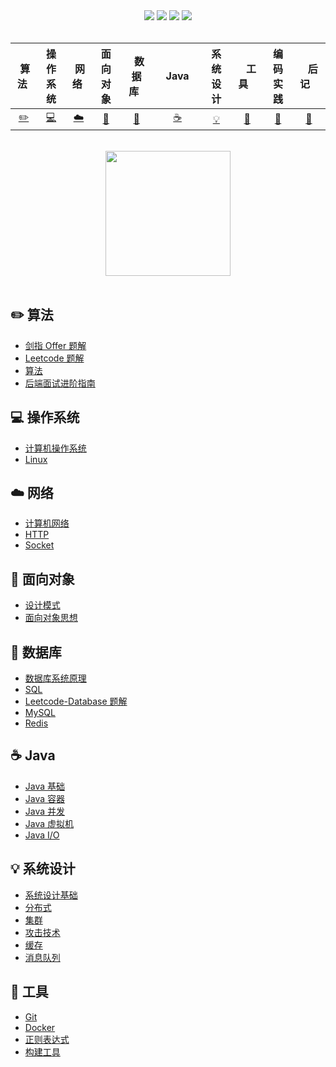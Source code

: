 <div align="center">
    <a href="https://gitstar-ranking.com/repositories"> <img src="https://badgen.net/badge/Rank/20?icon=github&color=4ab8a1"></a>
    <a href="assets/download.md"> <img src="https://badgen.net/badge/OvO/%E7%A6%BB%E7%BA%BF%E4%B8%8B%E8%BD%BD?icon=telegram&color=4ab8a1"></a>
    <a href="https://superjiang1998.github.io/CS-Notes/#/README"> <img src="https://badgen.net/badge/CyC/%E5%9C%A8%E7%BA%BF%E9%98%85%E8%AF%BB?icon=sourcegraph&color=4ab8a1"></a>
    <a href="#微信公众号"> <img src="https://badgen.net/badge/%e5%85%ac%e4%bc%97%e5%8f%b7/CyC2018?icon=rss&color=4ab8a1"></a>
</div>
<br>

| &nbsp;算法&nbsp; | 操作系统 | &nbsp;网络&nbsp;|面向对象| &nbsp;&nbsp;数据库&nbsp;&nbsp;|&nbsp;&nbsp;&nbsp;Java&nbsp;&nbsp;&nbsp;|         系统设计| &nbsp;&nbsp;&nbsp;工具&nbsp;&nbsp;&nbsp; |编码实践| &nbsp;&nbsp;&nbsp;后记&nbsp;&nbsp;&nbsp; |
| :---: | :----: | :---: | :----: | :----: | :----: | :----: | :----: | :----: | :----: |
| [:pencil2:](#pencil2-算法) | [:computer:](#computer-操作系统) | [:cloud:](#cloud-网络) | [:art:](#art-面向对象) | [:floppy_disk:](#floppy_disk-数据库) |[:coffee:](#coffee-java)| [:bulb:](#bulb-系统设计) |[:wrench:](#wrench-工具)| [:watermelon:](#watermelon-编码实践) |[:memo:](#memo-后记)|

<br>

<div align="center">
    <img src="assets/LogoMakr_0zpEzN.png" width="200px">
</div>

<br>

## ✏️ 算法

- [剑指 Offer 题解](docs/notes/剑指%20Offer%20题解%20-%20目录1.md) </br>
- [Leetcode 题解](docs/notes/Leetcode%20题解%20-%20目录1.md) </br>
- [算法](docs/notes/算法%20-%20目录1.md) </br>
- [后端面试进阶指南](https://xiaozhuanlan.com/CyC2018)

## 💻 操作系统

- [计算机操作系统](docs/notes/计算机操作系统%20-%20目录1.md) </br>
- [Linux](docs/notes/Linux.md)

## ☁️ 网络

- [计算机网络](docs/notes/计算机网络%20-%20目录1.md) </br>
- [HTTP](docs/notes/HTTP.md) </br>
- [Socket](docs/notes/Socket.md)

## 🎨 面向对象

- [设计模式](docs/notes/设计模式.md) </br>
- [面向对象思想](docs/notes/面向对象思想.md)

## 💾 数据库

- [数据库系统原理](docs/notes/数据库系统原理.md) </br>
- [SQL](docs/notes/SQL.md) </br>
- [Leetcode-Database 题解](docs/notes/Leetcode-Database%20题解.md) </br>
- [MySQL](docs/notes/MySQL.md) </br>
- [Redis](docs/notes/Redis.md)

## ☕️ Java

- [Java 基础](docs/notes/Java%20基础.md) </br>
- [Java 容器](docs/notes/Java%20容器.md) </br>
- [Java 并发](docs/notes/Java%20并发.md) </br>
- [Java 虚拟机](docs/notes/Java%20虚拟机.md) </br>
- [Java I/O](docs/notes/Java%20IO.md)

## 💡 系统设计

- [系统设计基础](docs/notes/系统设计基础.md) </br>
- [分布式](docs/notes/分布式.md) </br>
- [集群](docs/notes/集群.md) </br>
- [攻击技术](docs/notes/攻击技术.md) </br>
- [缓存](docs/notes/缓存.md) </br>
- [消息队列](docs/notes/消息队列.md)

## 🔧 工具

- [Git](docs/notes/Git.md) </br>
- [Docker](docs/notes/Docker.md) </br>
- [正则表达式](docs/notes/正则表达式.md) </br>
- [构建工具](docs/notes/构建工具.md)